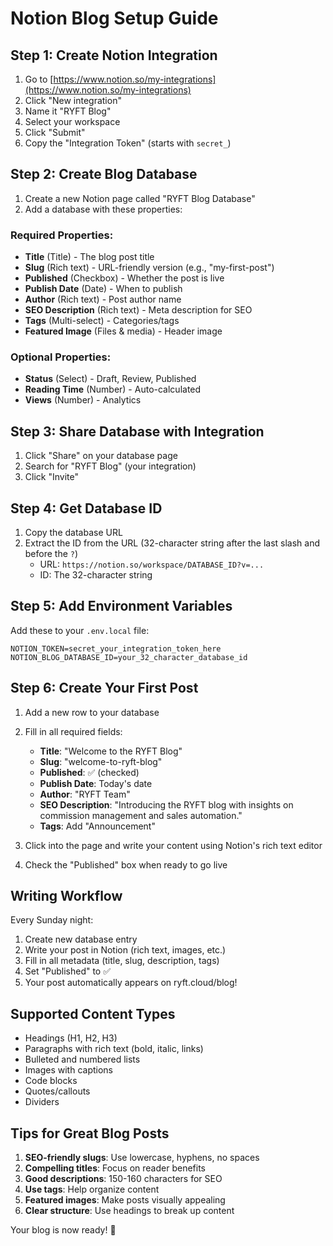 # Notion Blog Setup Guide

## Step 1: Create Notion Integration

1. Go to [https://www.notion.so/my-integrations](https://www.notion.so/my-integrations)
2. Click "New integration"
3. Name it "RYFT Blog"
4. Select your workspace
5. Click "Submit"
6. Copy the "Integration Token" (starts with `secret_`)

## Step 2: Create Blog Database

1. Create a new Notion page called "RYFT Blog Database"
2. Add a database with these properties:

### Required Properties:
- **Title** (Title) - The blog post title
- **Slug** (Rich text) - URL-friendly version (e.g., "my-first-post")
- **Published** (Checkbox) - Whether the post is live
- **Publish Date** (Date) - When to publish
- **Author** (Rich text) - Post author name
- **SEO Description** (Rich text) - Meta description for SEO
- **Tags** (Multi-select) - Categories/tags
- **Featured Image** (Files & media) - Header image

### Optional Properties:
- **Status** (Select) - Draft, Review, Published
- **Reading Time** (Number) - Auto-calculated
- **Views** (Number) - Analytics

## Step 3: Share Database with Integration

1. Click "Share" on your database page
2. Search for "RYFT Blog" (your integration)
3. Click "Invite"

## Step 4: Get Database ID

1. Copy the database URL
2. Extract the ID from the URL (32-character string after the last slash and before the `?`)
   - URL: `https://notion.so/workspace/DATABASE_ID?v=...`
   - ID: The 32-character string

## Step 5: Add Environment Variables

Add these to your `.env.local` file:

```env
NOTION_TOKEN=secret_your_integration_token_here
NOTION_BLOG_DATABASE_ID=your_32_character_database_id
```

## Step 6: Create Your First Post

1. Add a new row to your database
2. Fill in all required fields:
   - **Title**: "Welcome to the RYFT Blog"
   - **Slug**: "welcome-to-ryft-blog"
   - **Published**: ✅ (checked)
   - **Publish Date**: Today's date
   - **Author**: "RYFT Team"
   - **SEO Description**: "Introducing the RYFT blog with insights on commission management and sales automation."
   - **Tags**: Add "Announcement"

3. Click into the page and write your content using Notion's rich text editor
4. Check the "Published" box when ready to go live

## Writing Workflow

Every Sunday night:
1. Create new database entry
2. Write your post in Notion (rich text, images, etc.)
3. Fill in all metadata (title, slug, description, tags)
4. Set "Published" to ✅
5. Your post automatically appears on ryft.cloud/blog!

## Supported Content Types

- Headings (H1, H2, H3)
- Paragraphs with rich text (bold, italic, links)
- Bulleted and numbered lists
- Images with captions
- Code blocks
- Quotes/callouts
- Dividers

## Tips for Great Blog Posts

1. **SEO-friendly slugs**: Use lowercase, hyphens, no spaces
2. **Compelling titles**: Focus on reader benefits
3. **Good descriptions**: 150-160 characters for SEO
4. **Use tags**: Help organize content
5. **Featured images**: Make posts visually appealing
6. **Clear structure**: Use headings to break up content

Your blog is now ready! 🎉